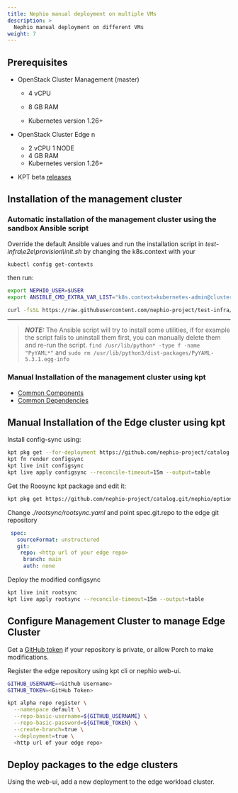 ```yaml
---
title: Nephio manual deployment on multiple VMs
description: >
  Nephio manual deployment on different VMs
weight: 7
---
```


## Prerequisites

* OpenStack Cluster Management (master)

  * 4 vCPU
  * 8 GB RAM

  * Kubernetes version 1.26+
* OpenStack Cluster Edge n

  * 2 vCPU 1 NODE
  * 4 GB RAM
  * Kubernetes version 1.26+
* KPT beta [releases](https://github.com/kptdev/kpt/releases)

## Installation of the management cluster
### Automatic installation of the management cluster using the sandbox Ansible script
Override the default Ansible values and run the installation script in 
*test-infra\e2e\provision\init.sh* by changing the k8s.context with your

```kubectl config get-contexts```

then run:
```bash
export NEPHIO_USER=$USER
export ANSIBLE_CMD_EXTRA_VAR_LIST="k8s.context=kubernetes-admin@cluster.local kind.enable=false host_min_vcpu=4 host_min_cpu_ram=8"

curl -fsSL https://raw.githubusercontent.com/nephio-project/test-infra/main/e2e/provision/init.sh | sudo -E bash
```
- - - -

> **_NOTE:_** The Ansible script will try to install some utilities, if for example the script fails to uninstall them first, you can manually delete them and re-run the script.
```find /usr/lib/python* -type f -name "PyYAML*"``` and ```sudo rm /usr/lib/python3/dist-packages/PyYAML-5.3.1.egg-info```

### Manual Installation of the management cluster using kpt

- [Common Components](/content/en/docs/guides/install-guides/common-components.md)
- [Common Dependencies](/content/en/docs/guides/install-guides/common-dependencies.md)

## Manual Installation of the Edge cluster using kpt
Install config-sync using:

```bash
kpt pkg get --for-deployment https://github.com/nephio-project/catalog.git/nephio/core/configsync@main
kpt fn render configsync
kpt live init configsync
kpt live apply configsync --reconcile-timeout=15m --output=table
```
Get the Roosync kpt package and edit it:
```bash
kpt pkg get https://github.com/nephio-project/catalog.git/nephio/optional/rootsync@main
```

Change *./rootsync/rootsync.yaml* and point spec.git.repo to the edge git repository
```yaml
 spec:
   sourceFormat: unstructured
   git:
    repo: <http url of your edge repo>
     branch: main
     auth: none
```
Deploy the modified configsync
```bash
kpt live init rootsync
kpt live apply rootsync --reconcile-timeout=15m --output=table
```

## Configure Management Cluster to manage Edge Cluster
Get a [GitHub token](https://docs.github.com/en/authentication/keeping-your-account-and-data-secure/managing-your-personal-access-tokens#fine-grained-personal-access-tokens) if your repository is private, or allow Porch to make modifications.

Register the edge repository using kpt cli or nephio web-ui.
```bash
GITHUB_USERNAME=<Github Username>
GITHUB_TOKEN=<GitHub Token>

kpt alpha repo register \
  --namespace default \
  --repo-basic-username=${GITHUB_USERNAME} \
  --repo-basic-password=${GITHUB_TOKEN} \
  --create-branch=true \
  --deployment=true \
  <http url of your edge repo>
```

## Deploy packages to the edge clusters
Using the web-ui, add a new deployment to the edge workload cluster.

